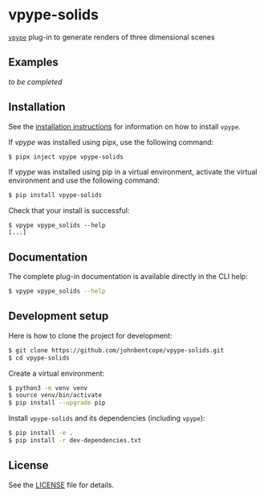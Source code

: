 # vpype-solids

[`vpype`](https://github.com/abey79/vpype) plug-in to generate renders of three dimensional scenes


## Examples

_to be completed_


## Installation

See the [installation instructions](https://vpype.readthedocs.io/en/latest/install.html) for information on how
to install `vpype`.

If *vpype* was installed using pipx, use the following command:

```bash
$ pipx inject vpype vpype-solids
```

If *vpype* was installed using pip in a virtual environment, activate the virtual environment and use the following command:

```bash
$ pip install vpype-solids
```

Check that your install is successful:

```
$ vpype vpype_solids --help
[...]
```

## Documentation

The complete plug-in documentation is available directly in the CLI help:

```bash
$ vpype vpype_solids --help
```


## Development setup

Here is how to clone the project for development:

```bash
$ git clone https://github.com/johnbentcope/vpype-solids.git
$ cd vpype-solids
```

Create a virtual environment:

```bash
$ python3 -m venv venv
$ source venv/bin/activate
$ pip install --upgrade pip
```

Install `vpype-solids` and its dependencies (including `vpype`):

```bash
$ pip install -e .
$ pip install -r dev-dependencies.txt
```


## License

See the [LICENSE](LICENSE) file for details.
